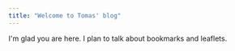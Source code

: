 ```yaml
---
title: "Welcome to Tomas' blog"
---
```


I'm glad you are here. I plan to talk about bookmarks and leaflets.
